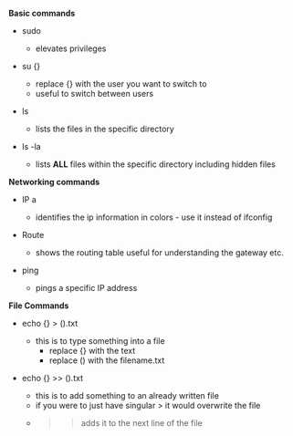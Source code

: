 
**Basic commands**

- sudo 
	- elevates privileges 

- su {} 
	- replace {} with the user you want to switch to 
	- useful to switch between users

- ls 
	- lists the files in the specific directory 

- ls -la 
	- lists **ALL** files within the specific directory including hidden files


**Networking commands**

- IP a 
	- identifies the ip information in colors - use it instead of ifconfig

- Route
	- shows the routing table useful for understanding the gateway etc.

- ping
	- pings a specific IP address



**File Commands**

- echo {} > ().txt
	- this is to type something into a file 
		- replace {} with the text 
		- replace () with the filename.txt

- echo {} >> ().txt 
	- this is to add something to an already written file 
	- if you were to just have singular > it would overwrite the file 
	- >> adds it to the next line of the file 
